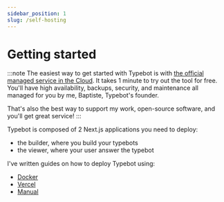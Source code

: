 ```yaml
---
sidebar_position: 1
slug: /self-hosting
---
```


# Getting started

:::note
The easiest way to get started with Typebot is with [the official managed service in the Cloud](https://app.typebot.io). It takes 1 minute to try out the tool for free. You'll have high availability, backups, security, and maintenance all managed for you by me, Baptiste, Typebot's founder.

That's also the best way to support my work, open-source software, and you'll get great service!
:::

Typebot is composed of 2 Next.js applications you need to deploy:

- the builder, where you build your typebots
- the viewer, where your user answer the typebot

I've written guides on how to deploy Typebot using:

- [Docker](/self-hosting/docker)
- [Vercel](/self-hosting/vercel)
- [Manual](/self-hosting/manual)

